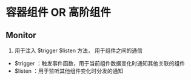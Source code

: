 # 容器组件 OR 高阶组件

## Monitor

1. 用于注入 $trigger $listen 方法， 用于组件之间的通信

- $trigger ：触发事件函数，用于当前组件数据变化时通知其他关联的组件
- $listen  ：用于监听其他组件变化时分发的通知
